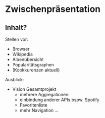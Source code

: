 # Zwischenpräsentation

## Inhalt?

Stellen vor: 

 - Browser
 - Wikipedia
 - Albenübersicht
 - Popularitätsgraphen
 - (Kookkurenzen aktuell)

Ausblick:

 - Vision Gesamtprojekt
    - mehrere Aggregationen
    - einbindung anderer APIs bspw. Spotify
    - Favoritenliste
    - mehr Navigation ...


